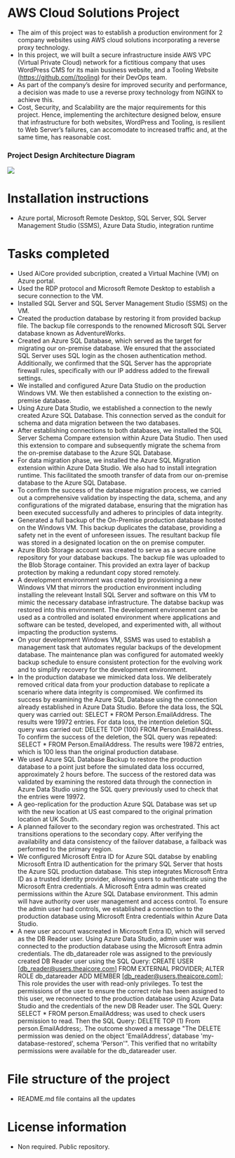 # AWS Cloud Solutions Project
- The aim of this project was to establish a production environment for 2 company websites using AWS cloud solutions incorporating a reverse proxy technology.
- In this project, we will built a secure infrastructure inside AWS VPC (Virtual Private Cloud) network for a fictitious company that uses WordPress CMS for its main business website, and a Tooling Website (https://github.com//tooling) for their DevOps team.
- As part of the company’s desire for improved security and performance, a decision was made to use a reverse proxy technology from NGINX to achieve this.
- Cost, Security, and Scalability are the major requirements for this project. Hence, implementing the architecture designed below, ensure that infrastructure for both websites, WordPress and Tooling, is resilient to Web Server’s failures, can accomodate to increased traffic and, at the same time, has reasonable cost.

### Project Design Architecture Diagram

![](./images/architecturediagram.PNG)

# Installation instructions
- Azure portal, Microsoft Remote Desktop, SQL Server, SQL Server Management Studio (SSMS), Azure Data Studio, integration runtime

# Tasks completed
- Used AiCore provided subcription, created a Virtual Machine (VM) on Azure portal.
- Used the RDP protocol and Microsoft Remote Desktop to establish a secure connection to the VM.
- Installed SQL Server and SQL Server Management Studio (SSMS) on the VM.
- Created the production database by restoring it from provided backup file. The backup file corresponds to the renowned Microsoft SQL Server database known as AdventureWorks.
- Created an Azure SQL Database, which served as the target for migrating our on-premise database. We ensured that the associated SQL Server uses SQL login as the chosen authentication method. Additionally, we confirmed that the SQL Server has the appropriate firewall rules, specifically with our IP address added to the firewall settings.
- We installed and configured Azure Data Studio on the production Windows VM. We then established a connection to the existing on-premise database.
- Using Azure Data Studio, we established a connection to the newly created Azure SQL Database. This connection served as the conduit for schema and data migration between the two databases.
- After establishing connections to both databases, we installed the SQL Server Schema Compare extension within Azure Data Studio. Then used this extension to compare and subsequently migrate the schema from the on-premise database to the Azure SQL Database.
- For data migration phase, we installed the Azure SQL Migration extension within Azure Data Studio. We also had to install integration runtime. This facilitated the smooth transfer of data from our on-premise database to the Azure SQL Database.
- To confirm the success of the database migration process, we carried out a comprehensive validation by inspecting the data, schema, and any configurations of the migrated database, ensuring that the migration has been executed successfully and adheres to principles of data integrity.
- Generated a full backup of the On-Premise production database hosted on the Windows VM. This backup duplicates the database, providing a safety net in the event of unforeseen issues. The resultant backup file was stored in a designated location on the on premise computer.
- Azure Blob Storage account was created to serve as a secure online repository for your database backups. The backup file was uploaded to the Blob Storage container. This provided an extra layer of backup protection by making a redundant copy stored remotely.
- A development environment was created by provisioning a new Windows VM that mirrors the production environment including installing the releveant Install SQL Server and software on this VM to mimic the necessary database infrastructure. The databse backup was restored into this environment. The development environemnt can be used as a controlled and isolated environment where applications and software can be tested, developed, and experimented with, all without impacting the production systems.
- On your development Windows VM, SSMS was used to establish a management task that automates regular backups of the development database. The maintenance plan was configured for automated weekly backup schedule to ensure consistent protection for the evolving work and to simplify recovery for the development environment.
- In the production database we mimicked data loss. We deliberately removed critical data from your production database to replicate a scenario where data integrity is compromised. We confirmed its success by examining the Azure SQL Database using the connection already established in Azure Data Studio. Before the data loss, the SQL query was carried out: SELECT * FROM Person.EmailAddress. The results were 19972 entries. For data loss, the intention deletion SQL query was carried out: DELETE TOP (100) FROM Person.EmailAddress. To confirm the success of the deletion, the SQL query was repeated: SELECT * FROM Person.EmailAddress. The results were 19872 entries, which is 100 less than the original production database.
- We used Azure SQL Database Backup to restore the production database to a point just before the simulated data loss occurred, approximately 2 hours before. The success of the restored data was validated by examining the restored data through the connection in Azure Data Studio using the SQL query previously used to check that the entries were 19972.
-  A geo-replication for the production Azure SQL Database was set up with the new location at US east compared to the original primation location at UK South.
-  A planned failover to the secondary region was orchestrated. This act transitions operations to the secondary copy. After verifying the availability and data consistency of the failover database, a failback was performed to the primary region.
-  We configured Microsoft Entra ID for Azure SQL databse by enabling Microsoft Entra ID authentication for the primary SQL Server that hosts the Azure SQL production database. This step integrates Microsoft Entra ID as a trusted identity provider, allowing users to authenticate using the Microsoft Entra credentials. A Microsoft Entra admin was created permissions within the Azure SQL Database environment. This admin will have authority over user management and access control. To ensure the admin user had controls, we established a connection to the production database using Microsoft Entra credentials within Azure Data Studio.
- A new user account wascreated in Microsoft Entra ID, which will served as the DB Reader user. Using Azure Data Studio, admin user was connected to the production database using the Microsoft Entra admin credentials. The db_datareader role was assigned to the previously created DB Reader user using the SQL Query: CREATE USER [db_reader@users.theaicore.com] FROM EXTERNAL PROVIDER; ALTER ROLE db_datareader ADD MEMBER [db_reader@users.theaicore.com]; This role provides the user with read-only privileges. To test the permissions of the user to ensure the correct role has been assigned to this user, we reconnected to the production database using Azure Data Studio and the credentials of the new DB Reader user. The SQL Query: SELECT * FROM person.EmailAddress; was used to check users permission to read. Then the SQL Query: DELETE TOP (1) From person.EmailAddress;. The outcome showed a message "The DELETE permission was denied on the object 'EmailAddress', database 'my-database-restored', schema 'Person'". This verified that no writabilty permissions were available for the db_datareader user.

# File structure of the project
- README.md file contains all the updates

# License information
- Non required. Public repository.
